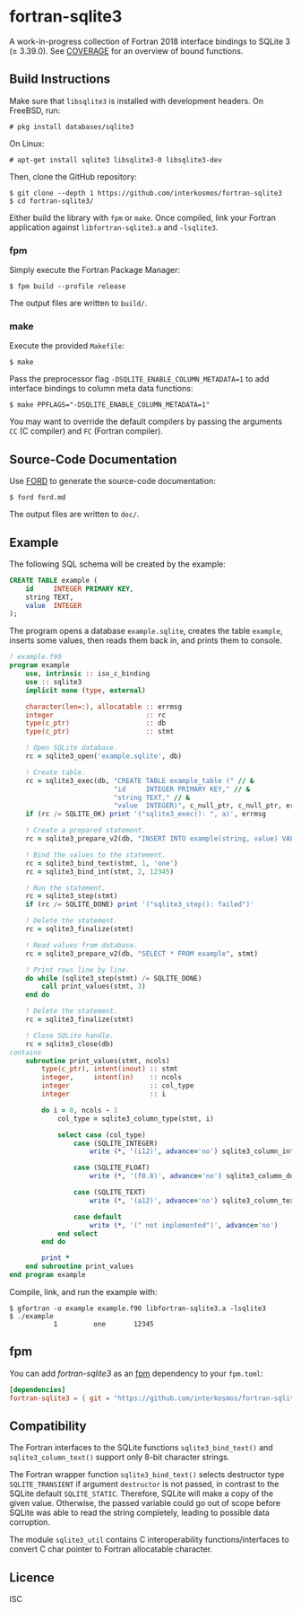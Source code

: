 # fortran-sqlite3

A work-in-progress collection of Fortran 2018 interface bindings to SQLite 3
(≥ 3.39.0). See [COVERAGE](COVERAGE.md) for an overview of bound functions.

## Build Instructions

Make sure that `libsqlite3` is installed with development headers. On FreeBSD,
run:

```
# pkg install databases/sqlite3
```

On Linux:

```
# apt-get install sqlite3 libsqlite3-0 libsqlite3-dev
```

Then, clone the GitHub repository:

```
$ git clone --depth 1 https://github.com/interkosmos/fortran-sqlite3
$ cd fortran-sqlite3/
```

Either build the library with `fpm` or `make`. Once compiled, link your Fortran
application against `libfortran-sqlite3.a` and `-lsqlite3`.

### fpm

Simply execute the Fortran Package Manager:

```
$ fpm build --profile release
```

The output files are written to `build/`.

### make

Execute the provided `Makefile`:

```
$ make
```

Pass the preprocessor flag `-DSQLITE_ENABLE_COLUMN_METADATA=1` to add interface
bindings to column meta data functions:

```
$ make PPFLAGS="-DSQLITE_ENABLE_COLUMN_METADATA=1"
```

You may want to override the default compilers by passing the arguments `CC` (C
compiler) and `FC` (Fortran compiler).

## Source-Code Documentation

Use [FORD](https://github.com/Fortran-FOSS-Programmers/ford) to generate the
source-code documentation:

```
$ ford ford.md
```

The output files are written to `doc/`.

## Example

The following SQL schema will be created by the example:

```sql
CREATE TABLE example (
    id     INTEGER PRIMARY KEY,
    string TEXT,
    value  INTEGER
);
```

The program opens a database `example.sqlite`, creates the table `example`,
inserts some values, then reads them back in, and prints them to console.

```fortran
! example.f90
program example
    use, intrinsic :: iso_c_binding
    use :: sqlite3
    implicit none (type, external)

    character(len=:), allocatable :: errmsg
    integer                       :: rc
    type(c_ptr)                   :: db
    type(c_ptr)                   :: stmt

    ! Open SQLite database.
    rc = sqlite3_open('example.sqlite', db)

    ! Create table.
    rc = sqlite3_exec(db, "CREATE TABLE example_table (" // &
                          "id     INTEGER PRIMARY KEY," // &
                          "string TEXT," // &
                          "value  INTEGER)", c_null_ptr, c_null_ptr, errmsg)
    if (rc /= SQLITE_OK) print '("sqlite3_exec(): ", a)', errmsg

    ! Create a prepared statement.
    rc = sqlite3_prepare_v2(db, "INSERT INTO example(string, value) VALUES (?, ?)", stmt)

    ! Bind the values to the statement.
    rc = sqlite3_bind_text(stmt, 1, 'one')
    rc = sqlite3_bind_int(stmt, 2, 12345)

    ! Run the statement.
    rc = sqlite3_step(stmt)
    if (rc /= SQLITE_DONE) print '("sqlite3_step(): failed")'

    ! Delete the statement.
    rc = sqlite3_finalize(stmt)

    ! Read values from database.
    rc = sqlite3_prepare_v2(db, "SELECT * FROM example", stmt)

    ! Print rows line by line.
    do while (sqlite3_step(stmt) /= SQLITE_DONE)
        call print_values(stmt, 3)
    end do

    ! Delete the statement.
    rc = sqlite3_finalize(stmt)

    ! Close SQLite handle.
    rc = sqlite3_close(db)
contains
    subroutine print_values(stmt, ncols)
        type(c_ptr), intent(inout) :: stmt
        integer,     intent(in)    :: ncols
        integer                    :: col_type
        integer                    :: i

        do i = 0, ncols - 1
            col_type = sqlite3_column_type(stmt, i)

            select case (col_type)
                case (SQLITE_INTEGER)
                    write (*, '(i12)', advance='no') sqlite3_column_int(stmt, i)

                case (SQLITE_FLOAT)
                    write (*, '(f0.8)', advance='no') sqlite3_column_double(stmt, i)

                case (SQLITE_TEXT)
                    write (*, '(a12)', advance='no') sqlite3_column_text(stmt, i)

                case default
                    write (*, '(" not implemented")', advance='no')
            end select
        end do

        print *
    end subroutine print_values
end program example
```

Compile, link, and run the example with:

```
$ gfortran -o example example.f90 libfortran-sqlite3.a -lsqlite3
$ ./example
           1         one       12345
```

## fpm

You can add *fortran-sqlite3* as an [fpm](https://github.com/fortran-lang/fpm)
dependency to your `fpm.toml`:

```toml
[dependencies]
fortran-sqlite3 = { git = "https://github.com/interkosmos/fortran-sqlite3.git" }
```

## Compatibility

The Fortran interfaces to the SQLite functions `sqlite3_bind_text()` and
`sqlite3_column_text()` support only 8-bit character strings.

The Fortran wrapper function `sqlite3_bind_text()` selects destructor type
`SQLITE_TRANSIENT` if argument `destructor` is not passed, in contrast to the
SQLite default `SQLITE_STATIC`. Therefore, SQLite will make a copy of the given
value. Otherwise, the passed variable could go out of scope before SQLite was
able to read the string completely, leading to possible data corruption.

The module `sqlite3_util` contains C interoperability functions/interfaces to
convert C char pointer to Fortran allocatable character.

## Licence

ISC
